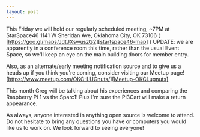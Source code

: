```yaml
---
layout: post
---
```

This Friday we will hold our regularly scheduled meeting, ~7PM at StarSpace46 1141 W Sheridan Ave, Oklahoma City, OK 73106 ( [https://goo.gl/maps/JdtJXswuszG2][startspace46-map] ) UPDATE:  we are apparently in a conference room this time, rather than the usual Event Space, so we'll keep an eye on the main building doors for member entry.

Also, as an alternate/early meeting notification source and to give us a heads up if you think you're coming, consider visiting our Meetup page!  [https://www.meetup.com/OKC-LUGnuts/][Meetup-OKCLugnuts]

This month Greg will be talking about his experiences and comparing the Raspberry Pi 1 vs the Sparc1!  Plus I'm sure the Pi3Cart will make a return appearance.

As always, anyone interested in anything open source is welcome to attend. Do not hesitate to bring any questions you have or computers you would like us to work on. We look forward to seeing everyone!

[startspace46-map]: https://goo.gl/maps/JdtJXswuszG2
[Meetup-OKCLugnuts]: https://www.meetup.com/OKC-LUGnuts/
